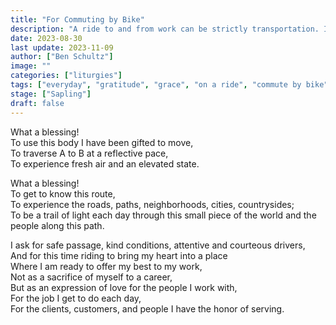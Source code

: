 ```yaml
---
title: "For Commuting by Bike"
description: "A ride to and from work can be strictly transportation. Is there a way to transform this time into something special which prepares me for the challenges and experiences of my work ahead?"
date: 2023-08-30
last update: 2023-11-09
author: ["Ben Schultz"]
image: ""
categories: ["liturgies"]
tags: ["everyday", "gratitude", "grace", "on a ride", "commute by bike"]
stage: ["Sapling"]
draft: false
---
```


What a blessing!  
To use this body I have been gifted to move,  
To traverse A to B at a reflective pace,  
To experience fresh air and an elevated state.

What a blessing!  
To get to know this route,  
To experience the roads, paths, neighborhoods, cities, countrysides;  
To be a trail of light each day through this small piece of the world and the people along this path.

I ask for safe passage, kind conditions, attentive and courteous drivers,  
And for this time riding to bring my heart into a place  
Where I am ready to offer my best to my work,  
Not as a sacrifice of myself to a career,  
But as an expression of love for the people I work with,  
For the job I get to do each day,  
For the clients, customers, and people I have the honor of serving.

